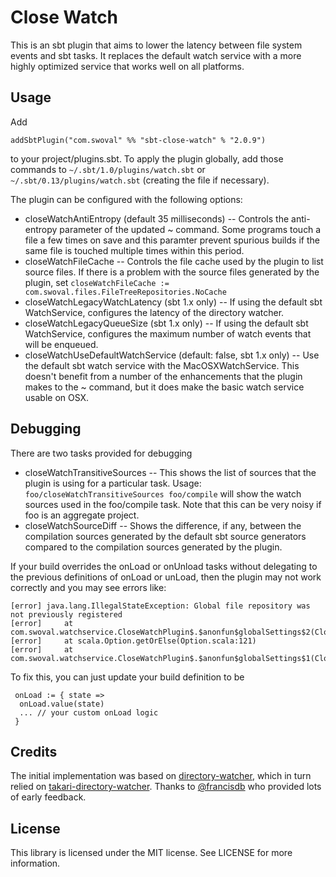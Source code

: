 Close Watch
===
This is an sbt plugin that aims to lower the latency between file system events and sbt tasks.
It replaces the default watch service with a more highly optimized service that works well on all
platforms.

Usage
---
Add
```
addSbtPlugin("com.swoval" %% "sbt-close-watch" % "2.0.9")
```
to your project/plugins.sbt. To apply the plugin globally, add those commands to
  `~/.sbt/1.0/plugins/watch.sbt` or `~/.sbt/0.13/plugins/watch.sbt` (creating the file if necessary).

The plugin can be configured with the following options:
* closeWatchAntiEntropy (default 35 milliseconds) -- Controls the anti-entropy parameter of the
  updated ~ command. Some programs touch a file a few times on save and this paramter prevent
  spurious builds if the same file is touched multiple times within this period.
* closeWatchFileCache -- Controls the file cache used by the plugin to list source files. If there
  is a problem with the source files generated by the plugin, set
   `closeWatchFileCache := com.swoval.files.FileTreeRepositories.NoCache`
* closeWatchLegacyWatchLatency (sbt 1.x only) -- If using the default sbt WatchService, configures
  the latency of the directory watcher.
* closeWatchLegacyQueueSize (sbt 1.x only) -- If using the default sbt WatchService, configures
  the maximum number of watch events that will be enqueued.
* closeWatchUseDefaultWatchService (default: false, sbt 1.x only) -- Use the default sbt watch
  service with the MacOSXWatchService. This doesn't benefit from a number of the enhancements that
  the plugin makes to the ~ command, but it does make the basic watch service usable on OSX.

Debugging
---
There are two tasks provided for debugging
* closeWatchTransitiveSources -- This shows the list of sources that the plugin is using for a
  particular task. Usage: `foo/closeWatchTransitiveSources foo/compile` will show the watch sources
  used in the foo/compile task. Note that this can be very noisy if foo is an aggregate project.
* closeWatchSourceDiff -- Shows the difference, if any, between the compilation sources generated by
  the default sbt source generators compared to the compilation sources generated by the plugin.

If your build overrides the onLoad or onUnload tasks without delegating to the previous definitions
of onLoad or unLoad, then the plugin may not work correctly and you may see errors like:

```
[error] java.lang.IllegalStateException: Global file repository was not previously registered
[error] 	at com.swoval.watchservice.CloseWatchPlugin$.$anonfun$globalSettings$2(CloseWatchPlugin.scala:250)
[error] 	at scala.Option.getOrElse(Option.scala:121)
[error] 	at com.swoval.watchservice.CloseWatchPlugin$.$anonfun$globalSettings$1(CloseWatchPlugin.scala:250)
```

To fix this, you can just update your build definition to be
```
 onLoad := { state =>
  onLoad.value(state)
  ... // your custom onLoad logic
 }
```

Credits
---
The initial implementation was based on [directory-watcher](https://github.com/gmethvin/directory-watcher), which in turn relied on [takari-directory-watcher](https://github.com/takari/directory-watcher). Thanks to [@francisdb](https://github.com/francisdb) who provided lots of early feedback.

License
---
This library is licensed under the MIT license. See LICENSE for more information.
